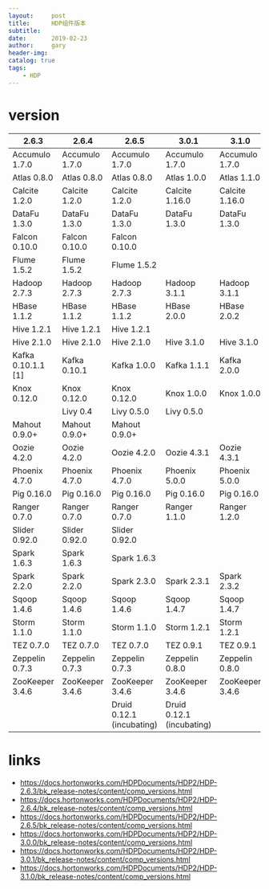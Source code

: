 ```yaml
---
layout:     post
title:      HDP组件版本
subtitle:   
date:       2019-02-23
author:     gary
header-img: 
catalog: true
tags:
    - HDP
---
```


# version

2.6.3 | 2.6.4 | 2.6.5 | 3.0.1 | 3.1.0
---|---|---|---|---
Accumulo 1.7.0  | Accumulo 1.7.0 | Accumulo 1.7.0 | Accumulo 1.7.0 | Accumulo 1.7.0
Atlas 0.8.0 | Atlas 0.8.0 | Atlas 0.8.0 | Atlas 1.0.0 | Atlas 1.1.0
Calcite 1.2.0 | Calcite 1.2.0 | Calcite 1.2.0 | Calcite 1.16.0 | Calcite 1.16.0
DataFu 1.3.0 | DataFu 1.3.0 | DataFu 1.3.0 | DataFu 1.3.0 | DataFu 1.3.0
Falcon 0.10.0  | Falcon 0.10.0  | Falcon 0.10.0  |  | 
Flume 1.5.2  | Flume 1.5.2  | Flume 1.5.2  |  | 
Hadoop 2.7.3 | Hadoop 2.7.3 | Hadoop 2.7.3 | Hadoop 3.1.1 | Hadoop 3.1.1
HBase 1.1.2 | HBase 1.1.2 | HBase 1.1.2 | HBase 2.0.0 | HBase 2.0.2
Hive 1.2.1 | Hive 1.2.1 | Hive 1.2.1 |  | 
Hive 2.1.0 | Hive 2.1.0 | Hive 2.1.0 | Hive 3.1.0 | Hive 3.1.0
Kafka 0.10.1.1 [1] | Kafka 0.10.1 | Kafka 1.0.0 | Kafka 1.1.1 | Kafka 2.0.0
Knox 0.12.0 | Knox 0.12.0 | Knox 0.12.0 | Knox 1.0.0 | Knox 1.0.0
 |  | Livy 0.4 | Livy 0.5.0 | Livy 0.5.0
Mahout 0.9.0+  | Mahout 0.9.0+  | Mahout 0.9.0+  |  | 
Oozie 4.2.0 | Oozie 4.2.0 | Oozie 4.2.0 | Oozie 4.3.1 | Oozie 4.3.1
Phoenix 4.7.0 | Phoenix 4.7.0 | Phoenix 4.7.0 | Phoenix 5.0.0 | Phoenix 5.0.0
Pig 0.16.0 | Pig 0.16.0 | Pig 0.16.0 | Pig 0.16.0 | Pig 0.16.0
Ranger 0.7.0 | Ranger 0.7.0 | Ranger 0.7.0 | Ranger 1.1.0 | Ranger 1.2.0
Slider 0.92.0  | Slider 0.92.0  | Slider 0.92.0 |  | 
Spark 1.6.3 | Spark 1.6.3 | Spark 1.6.3 |  | 
Spark 2.2.0 | Spark 2.2.0 | Spark 2.3.0 | Spark 2.3.1 | Spark 2.3.2
Sqoop 1.4.6 | Sqoop 1.4.6 | Sqoop 1.4.6 | Sqoop 1.4.7 | Sqoop 1.4.7
Storm 1.1.0  | Storm 1.1.0 | Storm 1.1.0 | Storm 1.2.1 | Storm 1.2.1
TEZ 0.7.0 | TEZ 0.7.0 | TEZ 0.7.0 | TEZ 0.9.1 | TEZ 0.9.1
Zeppelin 0.7.3 | Zeppelin 0.7.3 | Zeppelin 0.7.3 | Zeppelin 0.8.0 | Zeppelin 0.8.0
ZooKeeper 3.4.6 | ZooKeeper 3.4.6 | ZooKeeper 3.4.6 | ZooKeeper 3.4.6 | ZooKeeper 3.4.6
 |  |  | Druid 0.12.1 (incubating) | Druid 0.12.1 (incubating)


# links
- https://docs.hortonworks.com/HDPDocuments/HDP2/HDP-2.6.3/bk_release-notes/content/comp_versions.html
- https://docs.hortonworks.com/HDPDocuments/HDP2/HDP-2.6.4/bk_release-notes/content/comp_versions.html
- https://docs.hortonworks.com/HDPDocuments/HDP2/HDP-2.6.5/bk_release-notes/content/comp_versions.html
- https://docs.hortonworks.com/HDPDocuments/HDP2/HDP-3.0.0/bk_release-notes/content/comp_versions.html
- https://docs.hortonworks.com/HDPDocuments/HDP2/HDP-3.0.1/bk_release-notes/content/comp_versions.html
- https://docs.hortonworks.com/HDPDocuments/HDP2/HDP-3.1.0/bk_release-notes/content/comp_versions.html
